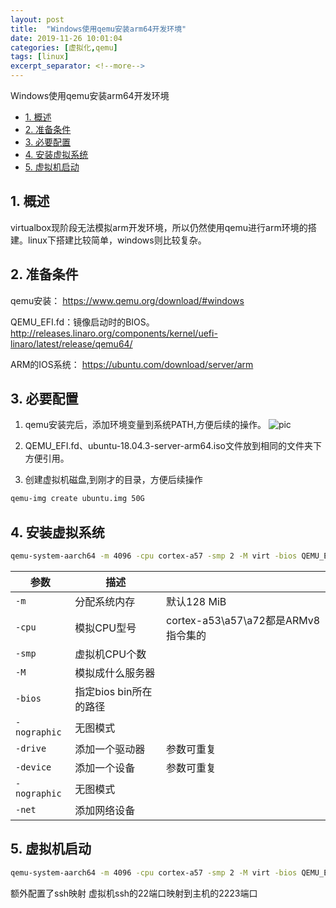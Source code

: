 ```yaml
---
layout: post
title:  "Windows使用qemu安装arm64开发环境"
date: 2019-11-26 10:01:04
categories: [虚拟化,qemu]
tags: [linux]
excerpt_separator: <!--more-->
---
```

Windows使用qemu安装arm64开发环境
<!--more-->

<!-- @import "[TOC]" {cmd="toc" depthFrom=1 depthTo=6 orderedList=false} -->

<!-- code_chunk_output -->

- [1. 概述](#1-概述)
- [2. 准备条件](#2-准备条件)
- [3. 必要配置](#3-必要配置)
- [4. 安装虚拟系统](#4-安装虚拟系统)
- [5. 虚拟机启动](#5-虚拟机启动)

<!-- /code_chunk_output -->


## 1. 概述

virtualbox现阶段无法模拟arm开发环境，所以仍然使用qemu进行arm环境的搭建。linux下搭建比较简单，windows则比较复杂。

## 2. 准备条件

qemu安装：
https://www.qemu.org/download/#windows

QEMU_EFI.fd：镜像启动时的BIOS。
http://releases.linaro.org/components/kernel/uefi-linaro/latest/release/qemu64/

ARM的IOS系统：
https://ubuntu.com/download/server/arm

## 3. 必要配置

1. qemu安装完后，添加环境变量到系统PATH,方便后续的操作。
![pic](/images/微信截图_20191126100651.png)

2. QEMU_EFI.fd、ubuntu-18.04.3-server-arm64.iso文件放到相同的文件夹下方便引用。

3. 创建虚拟机磁盘,到刚才的目录，方便后续操作
```bash
qemu-img create ubuntu.img 50G
```

## 4. 安装虚拟系统

```bash
qemu-system-aarch64 -m 4096 -cpu cortex-a57 -smp 2 -M virt -bios QEMU_EFI.fd -nographic -drive if=none,file=ubuntu-18.04.3-server-arm64.iso,id=cdrom,media=cdrom -device virtio-scsi-device -device scsi-cd,drive=cdrom -drive if=none,file=ubuntu.img,id=hd0 -device virtio-blk-device,drive=hd0
```

|参数|描述||
|---|---|---|
|`-m`|分配系统内存|默认128 MiB|
|`-cpu`|模拟CPU型号|cortex-a53\a57\a72都是ARMv8指令集的|
|`-smp`|虚拟机CPU个数||
|`-M`|模拟成什么服务器||
|`-bios`|指定bios bin所在的路径||
|`-nographic`|无图模式||
|`-drive`|添加一个驱动器|参数可重复|
|`-device`|添加一个设备|参数可重复|
|`-nographic`|无图模式||
|`-net`|添加网络设备||

## 5. 虚拟机启动

```bash
qemu-system-aarch64 -m 4096 -cpu cortex-a57 -smp 2 -M virt -bios QEMU_EFI.fd -nographic -drive if=none,file=ubuntu.img,id=hd0 -device virtio-blk-device,drive=hd0 -net user,hostfwd=tcp::2223-:22 -net nic -k en-us
```

额外配置了ssh映射
虚拟机ssh的22端口映射到主机的2223端口